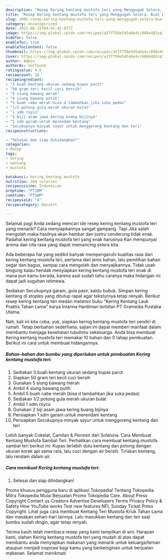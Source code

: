 ```yaml
---
description: "Resep Kering kentang mustofa teri yang Menggugah Selera, Buat Buka Puasa Enak Banget"
title: "Resep Kering kentang mustofa teri yang Menggugah Selera, Buat Buka Puasa Enak Banget"
slug: 2005-resep-kering-kentang-mustofa-teri-yang-menggugah-selera-buat-buka-puasa-enak-banget
category: Uncategorized
date: 2022-06-15T04:41:45.077Z
image: https://img-global.cpcdn.com/recipes/a27f750e545a6e4c/680x482cq70/kering-kentang-mustofa-teri-foto-resep-utama.jpg
hideToc: false
enableToc: true
enableTocContent: false
thumbnail: https://img-global.cpcdn.com/recipes/a27f750e545a6e4c/680x482cq70/kering-kentang-mustofa-teri-foto-resep-utama.jpg
cover: https://img-global.cpcdn.com/recipes/a27f750e545a6e4c/680x482cq70/kering-kentang-mustofa-teri-foto-resep-utama.jpg
author: Admin
authorAv: notfound
ratingvalue: 4.6
reviewcount: 18
recipeingredient:
- "3 buah kentang ukuran sedang kupas parut"
- "50 gram teri kecil cuci bersih"
- "5 siung bawang merah"
- "4 siung bawang putih"
- "5 buah cabe merah bisa d tambahkan jika suka pedas"
- "1/2 potong gula merah ukuran bulat"
- "1 sdm royco"
- "2 biji asam jawa kering buang bijinya"
- "1 sdm garam untuk merendam kentang"
- "Secukupnya minyak sayur untuk menggoreng kentang dan teri"
recipeinstructions:

- "Selesai dan siap dihidangkan!"
categories:
- Resep
tags:
- kering
- kentang
- mustofa

katakunci: kering kentang mustofa 
nutrition: 264 calories
recipecuisine: Indonesian
preptime: "PT18M"
cooktime: "PT58M"
recipeyield: "4"
recipecategory: Dessert

---
```



Selamat pagi Anda sedang mencari ide resep kering kentang mustofa teri yang menarik? Cara menyiapkannya sangat gampang. Tapi Jika salah mengolah maka hasilnya akan hambar dan justru cenderung tidak enak. Padahal kering kentang mustofa teri yang enak harusnya Kan mempunyai aroma dan cita rasa yang dapat memancing selera kita.


Ada beberapa hal yang sedikit banyak mempengaruhi kualitas rasa dari kering kentang mustofa teri, pertama dari jenis bahan, lalu pemilihan bahan segar dan bagus, sampai cara mengolah dan menyajikannya. Tidak usah bingung kalau hendak menyiapkan kering kentang mustofa teri enak di mana pun kamu berada, karena asal sudah tahu caranya maka hidangan ini dapat jadi suguhan istimewa.

Sediakan Secukupnya garam, gula pasir, kaldu bubuk. Simpan kering kentang di stoples yang ditutup rapat agar teksturnya tetap renyah. Berikut resep kering kentang teri medan melansir buku &#34;Kering Kentang Lauk Praktis Tahan Lama&#34; karya Intarina Hardiman terbitan PT Gramedia Pustaka Utama.


Nah, kali ini kita coba, yuk, siapkan kering kentang mustofa teri sendiri di rumah. Tetap berbahan sederhana, sajian ini dapat memberi manfaat dalam membantu menjaga kesehatan tubuhmu sekeluarga. Anda bisa membuat Kering kentang mustofa teri memakai 10 bahan dan 0 tahap pembuatan. Berikut ini cara untuk membuat hidangannya.

<!--inarticleads1-->

##### Bahan-bahan dan bumbu yang diperlukan untuk pembuatan Kering kentang mustofa teri:

1. Sediakan 3 buah kentang ukuran sedang kupas parut
1. Siapkan 50 gram teri kecil cuci bersih
1. Gunakan 5 siung bawang merah
1. Ambil 4 siung bawang putih
1. Ambil 5 buah cabe merah (bisa d tambahkan jika suka pedas)
1. Sediakan 1/2 potong gula merah ukuran bulat
1. Ambil 1 sdm royco
1. Gunakan 2 biji asam jawa kering buang bijinya
1. Persiapkan 1 sdm garam untuk merendam kentang
1. Persiapkan Secukupnya minyak sayur untuk menggoreng kentang dan teri


Lebih banyak Cokelat, Camilan &amp; Permen dari Soleluna. Cara Membuat Kentang Mustofa Sambal Teri. Perhatikan cara membuat kentang mustofa sambal teri berikut ini: Kupas terlebih dulu kentang dan potong dengan ukuran korek api sama rata, lalu cuci dengan air bersih. Tiriskan kentang, lalu rendam dalam air. 

<!--inarticleads2-->

##### Cara membuat Kering kentang mustofa teri:


1. Selesai dan siap dihidangkan!

Promo khusus pengguna baru di aplikasi Tokopedia! Tentang Tokopedia Mitra Tokopedia Mulai Berjualan Promo Tokopedia Care. About Press Copyright Contact us Creators Advertise Developers Terms Privacy Policy &amp; Safety How YouTube works Test new features NFL Sunday Ticket Press Copyright. Lihat juga cara membuat Kentang Teri Mustofa Kriuk Tahan Lama dan masakan sehari-hari lainnya. Lalu masukkan kentang dan teri saat bumbu sudah dingin, agar tetap renyah. 

Terima kasih telah membaca resep yang kami tampilkan di sini. Harapan kami, olahan Kering kentang mustofa teri yang mudah di atas dapat membantu anda menyiapkan makanan yang menarik untuk keluarga/teman ataupun menjadi inspirasi bagi kamu yang berkeinginan untuk berjualan makanan. Selamat menikmati
